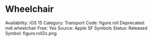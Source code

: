 # Wheelchair

Availability: iOS 15
Category: Transport
Code: figure.roll
Deprecated: mdi.wheelchair
Free: Yes
Source: Apple SF Symbols
Status: Released
Symbol: figure.roll2x.png